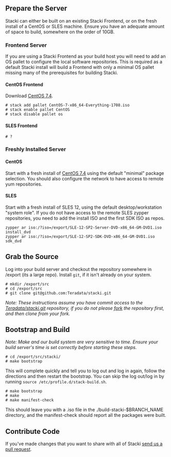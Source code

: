## Prepare the Server

Stacki can either be built on an existing Stacki Frontend, or on the fresh install of a CentOS or SLES machine.  Ensure you have an adequate amount of space to build, somewhere on the order of 10GB.

### Frontend Server

If you are using a Stacki Frontend as your build host you will need to add an OS pallet to configure the local software repositories.  This is required as a default Stacki install will build a Frontend with only a minimal OS pallet missing many of the prerequisites for building Stacki.

#### CentOS Frontend

Download [CentOS 7.4](http://isoredirect.centos.org/centos/7/isos/x86_64/CentOS-7-x86_64-Everything-1708.iso).

```
# stack add pallet CentOS-7-x86_64-Everything-1708.iso
# stack enable pallet CentOS
# stack disable pallet os
```

#### SLES Frontend

```
# ?
```


### Freshly Installed Server

#### CentOS

Start with a fresh install of [CentOS
7.4](http://isoredirect.centos.org/centos/7/isos/x86_64/CentOS-7-x86_64-Everything-1708.iso)
using the default "minimal" package selection. You should also
configure the network to have access to remote yum repositories.

#### SLES

Start with a fresh install of SLES 12, using the default desktop/workstation "system role".  If you do not have access to the remote SLES zypper repositories, you need to add the install ISO and the first SDK ISO as repos.

```
zypper ar iso:/?iso=/export/SLE-12-SP2-Server-DVD-x86_64-GM-DVD1.iso install_dvd
zypper ar iso:/?iso=/export/SLE-12-SP2-SDK-DVD-x86_64-GM-DVD1.iso sdk_dvd
```

## Grab the Source

Log into your build server and checkout the repository somewhere in /export (its a large repo).  Install `git`, if it isn't already on your system.

```
# mkdir /export/src
# cd /export/src
# git clone git@github.com:Teradata/stacki.git
```

*Note: These instructions assume you have commit access to the
[Teradata/stacki.git](https://github.com/Teradata/stacki) repository,
if you do not please
[fork](https://help.github.com/articles/fork-a-repo/) the repository
first, and then clone from your fork.*


## Bootstrap and Build

*Note: Make and our build system are very sensitive to time.  Ensure your build server's time is set correctly before starting these steps.*

```
# cd /export/src/stacki/
# make bootstrap
```

This will complete quickly and tell you to log out and log in again, follow the directions and then restart the bootstrap.  You can skip the log out/log in by running `source /etc/profile.d/stack-build.sh`.

```
# make bootstrap
# make
# make manifest-check
```

This should leave you with a .iso file in the ./build-stacki-$BRANCH_NAME directory, and the
manifest-check should report all the packages were built.



## Contribute Code

If you've made changes that you want to share with all of Stacki [send us a pull request](https://github.com/Teradata/stacki/pulls).

